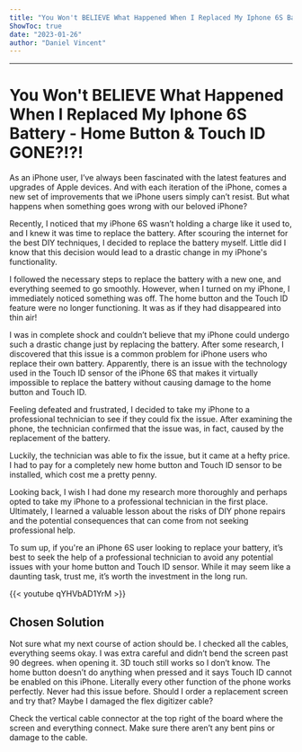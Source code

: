 ```yaml
---
title: "You Won't BELIEVE What Happened When I Replaced My Iphone 6S Battery - Home Button & Touch ID GONE?!?!"
ShowToc: true 
date: "2023-01-26"
author: "Daniel Vincent"
---
```

*****
# You Won't BELIEVE What Happened When I Replaced My Iphone 6S Battery - Home Button & Touch ID GONE?!?!

As an iPhone user, I’ve always been fascinated with the latest features and upgrades of Apple devices. And with each iteration of the iPhone, comes a new set of improvements that we iPhone users simply can’t resist. But what happens when something goes wrong with our beloved iPhone? 

Recently, I noticed that my iPhone 6S wasn’t holding a charge like it used to, and I knew it was time to replace the battery. After scouring the internet for the best DIY techniques, I decided to replace the battery myself. Little did I know that this decision would lead to a drastic change in my iPhone's functionality.

I followed the necessary steps to replace the battery with a new one, and everything seemed to go smoothly. However, when I turned on my iPhone, I immediately noticed something was off. The home button and the Touch ID feature were no longer functioning. It was as if they had disappeared into thin air!

I was in complete shock and couldn’t believe that my iPhone could undergo such a drastic change just by replacing the battery. After some research, I discovered that this issue is a common problem for iPhone users who replace their own battery. Apparently, there is an issue with the technology used in the Touch ID sensor of the iPhone 6S that makes it virtually impossible to replace the battery without causing damage to the home button and Touch ID.

Feeling defeated and frustrated, I decided to take my iPhone to a professional technician to see if they could fix the issue. After examining the phone, the technician confirmed that the issue was, in fact, caused by the replacement of the battery. 

Luckily, the technician was able to fix the issue, but it came at a hefty price. I had to pay for a completely new home button and Touch ID sensor to be installed, which cost me a pretty penny. 

Looking back, I wish I had done my research more thoroughly and perhaps opted to take my iPhone to a professional technician in the first place. Ultimately, I learned a valuable lesson about the risks of DIY phone repairs and the potential consequences that can come from not seeking professional help.

To sum up, if you're an iPhone 6S user looking to replace your battery, it’s best to seek the help of a professional technician to avoid any potential issues with your home button and Touch ID sensor. While it may seem like a daunting task, trust me, it’s worth the investment in the long run.

{{< youtube qYHVbAD1YrM >}} 



## Chosen Solution
 Not sure what my next course of action should be. I checked all the cables, everything seems okay. I was extra careful and didn’t bend the screen past 90 degrees. when opening it. 3D touch still works so I don’t know. The home button doesn’t do anything when pressed and it says Touch ID cannot be enabled on this iPhone. Literally every other function of the phone works perfectly. Never had this issue before. Should I order a replacement screen and try that? Maybe I damaged the flex digitizer cable?

 Check the vertical cable connector at the top right of the board where the screen and everything connect. Make sure there aren’t any bent pins or damage to the cable.




